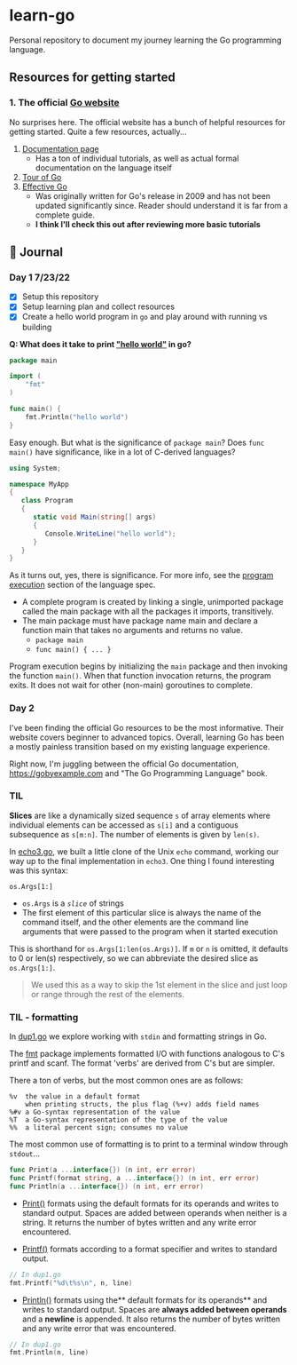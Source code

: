 # learn-go

Personal repository to document my journey learning the Go programming language.

## Resources for getting started

### 1. The official [Go website](https://go.dev/)

No surprises here. The official website has a bunch of helpful resources for getting started. Quite a few resources, actually...

1. [Documentation page](https://go.dev/doc/)
   - Has a ton of individual tutorials, as well as actual formal documentation on the language itself
2. [Tour of Go](https://go.dev/tour/)
3. [Effective Go](https://go.dev/doc/effective_go) 
   - Was originally written for Go's release in 2009 and has not been updated significantly since. Reader should understand it is far from a complete guide. 
   - **I think I'll check this out after reviewing more basic tutorials**

## 📓 Journal 

### Day 1 7/23/22
  - [x] Setup this repository
  - [x] Setup learning plan and collect resources
  - [x] Create a hello world program in `go` and play around with running vs building

**Q: What does it take to print ["hello world"](go-by-example/1-hello-world.go) in go?**

```go
package main

import (
	"fmt"
)

func main() {
	fmt.Println("hello world")
}
```

Easy enough. But what is the significance of `package main`? Does `func main()` have significance, like in a lot of C-derived languages?

```csharp
using System;

namespace MyApp
{
   class Program
   {
      static void Main(string[] args)
      {
         Console.WriteLine("hello world");
      }
   }
}
```

As it turns out, yes, there is significance. For more info, see the [program execution](https://go.dev/ref/spec#Program_execution) section of the language spec.

* A complete program is created by linking a single, unimported package called the main package with all the packages it imports, transitively.
* The main package must have package name main and declare a function main that takes no arguments and returns no value.
  * `package main`
  * `func main() { ... }`

Program execution begins by initializing the `main` package and then invoking the function `main()`. When that function invocation returns, the program exits. It does not wait for other (non-main) goroutines to complete.


### Day 2 

I've been finding the official Go resources to be the most informative. Their website covers beginner to advanced topics. Overall, learning Go has been a mostly painless transition based on my existing language experience.

Right now, I'm juggling between the official Go documentation, https://gobyexample.com and "The Go Programming Language" book.

### TIL

**Slices** are like a dynamically sized sequence `s` of array elements where individual elements can be accessed as `s[i]` and a contiguous subsequence as `s[m:n]`. The number of elements is given by `len(s)`.

In [echo3.go](go-programming-language/ch1/echo3.go), we built a little clone of the Unix `echo` command, working our way up to the final implementation in `echo3`. One thing I found interesting was this syntax:

`os.Args[1:]`

* `os.Args` is a _`slice`_ of strings
* The first element of this particular slice is always the name of the command itself, and the other elements are the command line arguments that were passed to the program when it started execution
  
This is shorthand for `os.Args[1:len(os.Args)]`. If `m` or `n` is omitted, it defaults to 0 or len(s) respectively, so we can abbreviate the desired slice as `os.Args[1:]`.

> We used this as a way to skip the 1st element in the slice and just loop or range through the rest of the elements.


### TIL - formatting

In [dup1.go](go-programming-language/ch1/dup1.go) we explore working with `stdin` and formatting strings in Go.

The [fmt](https://pkg.go.dev/fmt) package implements formatted I/O with functions analogous to C's printf and scanf. The format 'verbs' are derived from C's but are simpler.

There a ton of verbs, but the most common ones are as follows:

```
%v	the value in a default format
	when printing structs, the plus flag (%+v) adds field names
%#v	a Go-syntax representation of the value
%T	a Go-syntax representation of the type of the value
%%	a literal percent sign; consumes no value
```

The most common use of formatting is to print to a terminal window through `stdout`...

```go
func Print(a ...interface{}) (n int, err error)
func Printf(format string, a ...interface{}) (n int, err error)
func Println(a ...interface{}) (n int, err error)
```

* [Print()](https://pkg.go.dev/fmt#Print) formats using the default formats for its operands and writes to standard output. Spaces are added between operands when neither is a string. It returns the number of bytes written and any write error encountered.

* [Printf()](https://pkg.go.dev/fmt#Printf) formats according to a format specifier and writes to standard output. 

```go
// In dup1.go
fmt.Printf("%d\t%s\n", n, line)
```

* [Println()](https://pkg.go.dev/fmt#Println) formats using the** default formats for its operands** and writes to standard output. Spaces are **always added between operands** and a **newline** is appended. It also returns the number of bytes written and any write error that was encountered.


```go
// In dup1.go
fmt.Println(n, line)
```

